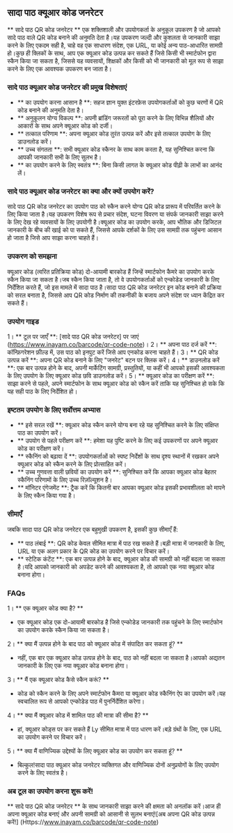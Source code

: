 ## सादा पाठ क्यूआर कोड जनरेटर

** सादे पाठ QR कोड जनरेटर ** एक शक्तिशाली और उपयोगकर्ता के अनुकूल उपकरण है जो आपको सादे पाठ वाले QR कोड बनाने की अनुमति देता है।यह उपकरण जल्दी और कुशलता से जानकारी साझा करने के लिए एकदम सही है, चाहे वह एक साधारण संदेश, एक URL, या कोई अन्य पाठ-आधारित सामग्री हो।कुछ ही क्लिकों के साथ, आप एक क्यूआर कोड उत्पन्न कर सकते हैं जिसे किसी भी स्मार्टफोन द्वारा स्कैन किया जा सकता है, जिससे यह व्यवसायों, शिक्षकों और किसी को भी जानकारी को मूल रूप से साझा करने के लिए एक आवश्यक उपकरण बन जाता है।

### सादे पाठ क्यूआर कोड जनरेटर की प्रमुख विशेषताएं

- ** का उपयोग करना आसान है **: सहज ज्ञान युक्त इंटरफ़ेस उपयोगकर्ताओं को कुछ चरणों में QR कोड बनाने की अनुमति देता है।
- ** अनुकूलन योग्य विकल्प **: अपनी ब्रांडिंग जरूरतों को पूरा करने के लिए विभिन्न शैलियों और आकारों के साथ अपने क्यूआर कोड को दर्जी।
- ** तत्काल परिणाम **: अपना क्यूआर कोड तुरंत उत्पन्न करें और इसे तत्काल उपयोग के लिए डाउनलोड करें।
- ** उच्च संगतता **: सभी क्यूआर कोड स्कैनर के साथ काम करता है, यह सुनिश्चित करना कि आपकी जानकारी सभी के लिए सुलभ है।
- ** का उपयोग करने के लिए स्वतंत्र **: बिना किसी लागत के क्यूआर कोड पीढ़ी के लाभों का आनंद लें।

### सादे पाठ क्यूआर कोड जनरेटर का क्या और क्यों उपयोग करें?

सादे पाठ QR कोड जनरेटर का उपयोग पाठ को स्कैन करने योग्य QR कोड प्रारूप में परिवर्तित करने के लिए किया जाता है।यह उपकरण विशेष रूप से प्रचार संदेश, घटना विवरण या संपर्क जानकारी साझा करने के लिए देख रहे व्यवसायों के लिए उपयोगी है।क्यूआर कोड का उपयोग करके, आप भौतिक और डिजिटल जानकारी के बीच की खाई को पा सकते हैं, जिससे आपके दर्शकों के लिए उस सामग्री तक पहुंचना आसान हो जाता है जिसे आप साझा करना चाहते हैं।

### उपकरण को समझना

क्यूआर कोड (त्वरित प्रतिक्रिया कोड) दो-आयामी बारकोड हैं जिन्हें स्मार्टफोन कैमरे का उपयोग करके स्कैन किया जा सकता है।जब स्कैन किया जाता है, तो वे उपयोगकर्ताओं को एन्कोडेड जानकारी के लिए निर्देशित करते हैं, जो इस मामले में सादा पाठ है।सादा पाठ QR कोड जनरेटर इन कोड बनाने की प्रक्रिया को सरल बनाता है, जिससे आप QR कोड निर्माण की तकनीकी के बजाय अपने संदेश पर ध्यान केंद्रित कर सकते हैं।

### उपयोग गाइड

1। ** टूल पर जाएँ **: [सादे पाठ QR कोड जनरेटर] पर जाएं (https://www.inayam.co/barcode/qr-code-note)।
2। ** अपना पाठ दर्ज करें **: कॉन्फ़िगरेशन फ़ील्ड में, उस पाठ को इनपुट करें जिसे आप एनकोड करना चाहते हैं।
3। ** QR कोड उत्पन्न करें **: अपना QR कोड बनाने के लिए "जनरेट" बटन पर क्लिक करें।
4। ** डाउनलोड करें **: एक बार उत्पन्न होने के बाद, अपनी मार्केटिंग सामग्री, प्रस्तुतियों, या कहीं भी आपको इसकी आवश्यकता के लिए उपयोग के लिए क्यूआर कोड छवि डाउनलोड करें।
5। ** क्यूआर कोड का परीक्षण करें **: साझा करने से पहले, अपने स्मार्टफोन के साथ क्यूआर कोड को स्कैन करें ताकि यह सुनिश्चित हो सके कि यह सही पाठ के लिए निर्देशित हो।

### इष्टतम उपयोग के लिए सर्वोत्तम अभ्यास

- ** इसे सरल रखें **: क्यूआर कोड स्कैन करने योग्य बना रहे यह सुनिश्चित करने के लिए संक्षिप्त पाठ का उपयोग करें।
- ** उपयोग से पहले परीक्षण करें **: हमेशा यह पुष्टि करने के लिए कई उपकरणों पर अपने क्यूआर कोड का परीक्षण करें।
- ** स्कैनिंग को बढ़ावा दें **: उपयोगकर्ताओं को स्पष्ट निर्देशों के साथ दृश्य स्थानों में रखकर अपने क्यूआर कोड को स्कैन करने के लिए प्रोत्साहित करें।
- ** उच्च गुणवत्ता वाली छवियों का उपयोग करें **: सुनिश्चित करें कि आपका क्यूआर कोड बेहतर स्कैनिंग परिणामों के लिए उच्च रिज़ॉल्यूशन है।
- ** मॉनिटर एंगेजमेंट **: ट्रैक करें कि कितनी बार आपका क्यूआर कोड इसकी प्रभावशीलता को मापने के लिए स्कैन किया गया है।

### सीमाएँ

जबकि सादा पाठ QR कोड जनरेटर एक बहुमुखी उपकरण है, इसकी कुछ सीमाएँ हैं:
- ** पाठ लंबाई **: QR कोड केवल सीमित मात्रा में पाठ रख सकते हैं।बड़ी मात्रा में जानकारी के लिए, URL या एक अलग प्रकार के QR कोड का उपयोग करने पर विचार करें।
- ** स्टेटिक कंटेंट **: एक बार उत्पन्न होने के बाद, क्यूआर कोड की सामग्री को नहीं बदला जा सकता है।यदि आपको जानकारी को अपडेट करने की आवश्यकता है, तो आपको एक नया क्यूआर कोड बनाना होगा।

### FAQs

1। ** एक क्यूआर कोड क्या है? **
- एक क्यूआर कोड एक दो-आयामी बारकोड है जिसे एन्कोडेड जानकारी तक पहुंचने के लिए स्मार्टफोन का उपयोग करके स्कैन किया जा सकता है।

2। ** क्या मैं उत्पन्न होने के बाद पाठ को क्यूआर कोड में संपादित कर सकता हूं? **
- नहीं, एक बार एक क्यूआर कोड उत्पन्न होने के बाद, पाठ को नहीं बदला जा सकता है।आपको अद्यतन जानकारी के लिए एक नया क्यूआर कोड बनाना होगा।

3। ** मैं एक क्यूआर कोड कैसे स्कैन करूं? **
- कोड को स्कैन करने के लिए अपने स्मार्टफोन कैमरा या क्यूआर कोड स्कैनिंग ऐप का उपयोग करें।यह स्वचालित रूप से आपको एन्कोडेड पाठ में पुनर्निर्देशित करेगा।

4। ** क्या मैं क्यूआर कोड में शामिल पाठ की मात्रा की सीमा है? **
- हां, क्यूआर कोड्स पर कर सकते हैं Ly सीमित मात्रा में पाठ धारण करें।बड़े ग्रंथों के लिए, एक URL का उपयोग करने पर विचार करें।

5। ** क्या मैं वाणिज्यिक उद्देश्यों के लिए क्यूआर कोड का उपयोग कर सकता हूं? **
- बिल्कुल!सादा पाठ क्यूआर कोड जनरेटर व्यक्तिगत और वाणिज्यिक दोनों अनुप्रयोगों के लिए उपयोग करने के लिए स्वतंत्र है।

### अब टूल का उपयोग करना शुरू करें!

** सादे पाठ QR कोड जनरेटर ** के साथ जानकारी साझा करने की क्षमता को अनलॉक करें।आज ही अपना क्यूआर कोड बनाएं और अपनी सामग्री को आसानी से सुलभ बनाएं![अब अपना QR कोड उत्पन्न करें!] (Https://www.inayam.co/barcode/qr-code-note)